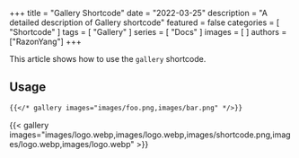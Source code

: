 +++
title = "Gallery Shortcode"
date = "2022-03-25"
description = "A detailed description of Gallery shortcode"
featured = false
categories = [
  "Shortcode"
]
tags = [
  "Gallery"
]
series = [
  "Docs"
]
images = [
]
authors = ["RazonYang"]
+++

This article shows how to use the `gallery` shortcode.

<!--more-->

## Usage

```markdown
{{</* gallery images="images/foo.png,images/bar.png" */>}}
```

{{< gallery images="images/logo.webp,images/logo.webp,images/shortcode.png,images/logo.webp,images/logo.webp" >}}
